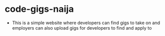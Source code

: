 # code-gigs-naija

- This is a simple website where developers can find gigs to take on and employers can also upload gigs for developers to find and apply to
